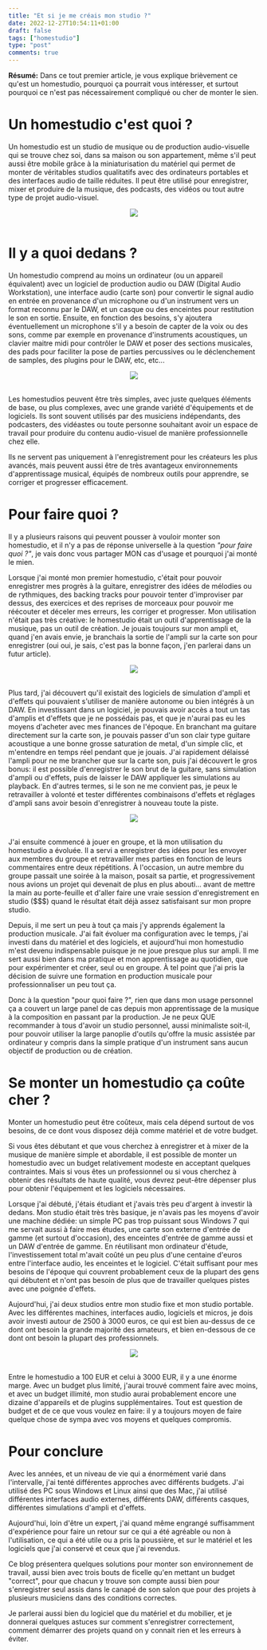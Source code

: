 ```yaml
---
title: "Et si je me créais mon studio ?"
date: 2022-12-27T10:54:11+01:00
draft: false
tags: ["homestudio"]
type: "post"
comments: true
---
```


**Résumé:**
Dans ce tout premier article,
je vous explique brièvement ce qu'est un homestudio,
pourquoi ça pourrait vous intéresser,
et surtout pourquoi ce n'est pas nécessairement compliqué ou cher de monter le sien.


# Un homestudio c'est quoi ?
Un homestudio est un studio de musique ou de production audio-visuelle qui se trouve chez soi,
dans sa maison ou son appartement,
même s'il peut aussi être mobile grâce à la miniaturisation du matériel qui permet de monter de véritables studios qualitatifs avec des ordinateurs portables et des interfaces audio de taille réduites.
Il peut être utilisé pour enregistrer, mixer et produire de la musique, des podcasts, des vidéos ou tout autre type de projet audio-visuel.

<center>
<img src="laptop-studio.jpeg">
</center>
<br />


# Il y a quoi dedans ?
Un homestudio comprend au moins un ordinateur (ou un appareil équivalent) avec un logiciel de production audio ou DAW (Digital Audio Workstation),
une interface audio (carte son) pour convertir le signal audio en entrée en provenance d'un microphone ou d'un instrument vers un format reconnu par le DAW,
et un casque ou des enceintes pour restitution le son en sortie.
Ensuite,
en fonction des besoins,
s'y ajoutera éventuellement un microphone s'il y a besoin de capter de la voix ou des sons, comme par exemple en provenance d'instruments acoustiques,
un clavier maitre midi pour contrôler le DAW et poser des sections musicales,
des pads pour faciliter la pose de parties percussives ou le déclenchement de samples,
des plugins pour le DAW, etc, etc...

<center>
<img src="homestudio.png">
</center>
<br />


Les homestudios peuvent être très simples, avec juste quelques éléments de base, ou plus complexes, avec une grande variété d'équipements et de logiciels. Ils sont souvent utilisés par des musiciens indépendants, des podcasters, des vidéastes ou toute personne souhaitant avoir un espace de travail pour produire du contenu audio-visuel de manière professionnelle chez elle.

Ils ne servent pas uniquement à l'enregistrement pour les créateurs les plus avancés,
mais peuvent aussi être de très avantageux environnements d'apprentissage musical,
équipés de nombreux outils pour apprendre, se corriger et progresser efficacement.



# Pour faire quoi ?
Il y a plusieurs raisons qui peuvent pousser à vouloir monter son homestudio,
et il n'y a pas de réponse universelle à la question _"pour faire quoi ?"_,
je vais donc vous partager MON cas d'usage et pourquoi j'ai monté le mien.

Lorsque j'ai monté mon premier homestudio,
c'était pour pouvoir enregistrer mes progrès à la guitare,
enregistrer des idées de mélodies ou de rythmiques,
des backing tracks pour pouvoir tenter d'improviser par dessus,
des exercices et des reprises de morceaux pour pouvoir me réécouter et déceler mes erreurs, les corriger et progresser.
Mon utilisation n'était pas très créative:
le homestudio était un outil d'apprentissage de la musique,
pas un outil de création.
Je jouais toujours sur mon ampli et,
quand j'en avais envie,
je branchais la sortie de l'ampli sur la carte son pour enregistrer (oui oui, je sais, c'est pas la bonne façon, j'en parlerai dans un futur article).

<center>
<img src="sony-acid.jpg">
</center>
<br />


Plus tard,
j'ai découvert qu'il existait des logiciels de simulation d'ampli et d'effets qui pouvaient s'utiliser de manière autonome ou bien intégrés à un DAW.
En investissant dans un logiciel,
je pouvais avoir accès a tout un tas d'amplis et d'effets que je ne possédais pas,
et que je n'aurai pas eu les moyens d'acheter avec mes finances de l'époque.
En branchant ma guitare directement sur la carte son,
je pouvais passer d'un son clair type guitare acoustique a une bonne grosse saturation de metal,
d'un simple clic,
et m'entendre en temps réel pendant que je jouais.
J'ai rapidement délaissé l'ampli pour ne me brancher que sur la carte son,
puis j'ai découvert le gros bonus:
il est possible d'enregistrer le son brut de la guitare,
sans simulation d'ampli ou d'effets,
puis de laisser le DAW appliquer les simulations au playback.
En d'autres termes,
si le son ne me convient pas,
je peux le retravailler à volonté et tester différentes combinaisons d'effets et réglages d'ampli sans avoir besoin d'enregistrer à nouveau toute la piste.


<center>
<img src="guitar-rig.jpeg">
</center>
<br />

J'ai ensuite commencé à jouer en groupe,
et là mon utilisation du homestudio a évoluée.
Il a servi a enregistrer des idées pour les envoyer aux membres du groupe et retravailler mes parties en fonction de leurs commentaires entre deux répétitions.
À l'occasion,
un autre membre du groupe passait une soirée à la maison,
posait sa partie,
et progressivement nous avions un projet qui devenait de plus en plus abouti...
avant de mettre la main au porte-feuille et d'aller faire une vraie session d'enregistrement en studio ($$$) quand le résultat était déjà assez satisfaisant sur mon propre studio.

Depuis,
il me sert un peu à tout ça mais j'y apprends également la production musicale.
J'ai fait évoluer ma configuration avec le temps,
j'ai investi dans du matériel et des logiciels,
et aujourd'hui mon homestudio m'est devenu indispensable puisque je ne joue presque plus sur ampli.
Il me sert aussi bien dans ma pratique et mon apprentissage au quotidien,
que pour expérimenter et créer,
seul ou en groupe.
À tel point que j'ai pris la décision de suivre une formation en production musicale pour professionnaliser un peu tout ça.


Donc à la question "pour quoi faire ?",
rien que dans mon usage personnel ça a couvert un large panel de cas depuis mon apprentissage de la musique à la composition en passant par la production.
Je ne peux QUE recommander à tous d'avoir un studio personnel,
aussi minimaliste soit-il,
pour pouvoir utiliser la large panoplie d'outils qu'offre la music assistée par ordinateur y compris dans la simple pratique d'un instrument sans aucun objectif de production ou de création.


# Se monter un homestudio ça coûte cher ?
Monter un homestudio peut être coûteux,
mais cela dépend surtout de vos besoins,
de ce dont vous disposez déjà comme matériel et de votre budget.

Si vous êtes débutant et que vous cherchez à enregistrer et à mixer de la musique de manière simple et abordable, il est possible de monter un homestudio avec un budget relativement modeste en acceptant quelques contraintes.
Mais si vous êtes un professionnel ou si vous cherchez à obtenir des résultats de haute qualité, vous devrez peut-être dépenser plus pour obtenir l'équipement et les logiciels nécessaires.

Lorsque j'ai débuté,
j'étais étudiant et j'avais très peu d'argent à investir là dedans.
Mon studio était très très basique,
je n'avais pas les moyens d'avoir une machine dédiée:
un simple PC pas trop puissant sous Windows 7 qui me servait aussi à faire mes études,
une carte son externe d'entrée de gamme (et surtout d'occasion),
des enceintes d'entrée de gamme aussi et un DAW d'entrée de gamme.
En réutilisant mon ordinateur d'étude,
l'investissement total m'avait coûté un peu plus d'une centaine d'euros entre l'interface audio, les enceintes et le logiciel.
C'était suffisant pour mes besoins de l'époque qui couvrent probablement ceux de la plupart des gens qui débutent et n'ont pas besoin de plus que de travailler quelques pistes avec une poignée d'effets.

Aujourd'hui,
j'ai deux studios entre mon studio fixe et mon studio portable.
Avec les différentes machines, interfaces audio, logiciels et micros,
je dois avoir investi autour de 2500 à 3000 euros,
ce qui est bien au-dessus de ce dont ont besoin la grande majorité des amateurs,
et bien en-dessous de ce dont ont besoin la plupart des professionnels.

<center>
<img src="desktop-studio.jpeg">
</center>
<br />


Entre le homestudio a 100 EUR et celui à 3000 EUR,
il y a une énorme marge.
Avec un budget plus limité,
j'aurai trouvé comment faire avec moins,
et avec un budget illimité,
mon studio aurai probablement encore une dizaine d'appareils et de plugins supplémentaires.
Tout est question de budget et de ce que vous voulez en faire:
il y a toujours moyen de faire quelque chose de sympa avec vos moyens et quelques compromis.


# Pour conclure
Avec les années,
et un niveau de vie qui a énormément varié dans l'intervalle,
j'ai tenté différentes approches avec différents budgets.
J'ai utilisé des PC sous Windows et Linux ainsi que des Mac,
j'ai utilisé différentes interfaces audio externes,
différents DAW,
différents casques,
différentes simulations d'ampli et d'effets.

Aujourd'hui,
loin d'être un expert,
j'ai quand même engrangé suffisamment d'expérience pour faire un retour sur ce qui a été agréable ou non à l'utilisation,
ce qui a été utile ou a pris la poussière,
et sur le matériel et les logiciels que j'ai conservé et ceux que j'ai revendus.

Ce blog présentera quelques solutions pour monter son environnement de travail,
aussi bien avec trois bouts de ficelle qu'en mettant un budget "correct",
pour que chacun y trouve son compte aussi bien pour s'enregistrer seul assis dans le canapé de son salon que pour des projets à plusieurs musiciens dans des conditions correctes.

Je parlerai aussi bien du logiciel que du matériel et du mobilier,
et je donnerai quelques astuces sur comment s'enregistrer correctement,
comment démarrer des projets quand on y connait rien et les erreurs à éviter.
